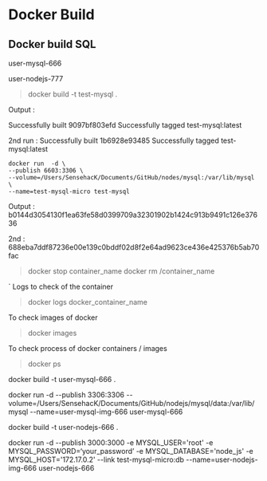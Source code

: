 # Docker Build

## Docker build SQL

user-mysql-666

user-nodejs-777

> docker build -t test-mysql .

Output :

Successfully built 9097bf803efd Successfully tagged test-mysql:latest

2nd run : Successfully built 1b6928e93485 Successfully tagged test-mysql:latest

```text
docker run  -d \
--publish 6603:3306 \
--volume=/Users/SensehacK/Documents/GitHub/nodes/mysql:/var/lib/mysql \
--name=test-mysql-micro test-mysql
```

Output : b0144d3054130f1ea63fe58d0399709a32301902b1424c913b9491c126e37636

2nd : 688eba7ddf87236e00e139c0bddf02d8f2e64ad9623ce436e425376b5ab70fac

> docker stop container\_name docker rm /container\_name

\` Logs to check of the container

> docker logs docker\_container\_name

To check images of docker

> docker images

To check process of docker containers / images

> docker ps

docker build -t user-mysql-666 .

docker run -d  --publish 3306:3306  --volume=/Users/SensehacK/Documents/GitHub/nodejs/mysql/data:/var/lib/mysql  --name=user-mysql-img-666 user-mysql-666

docker build -t user-nodejs-666 .

docker run -d  --publish 3000:3000  -e MYSQL\_USER='root'  -e MYSQL\_PASSWORD=‘your\_password’  -e MYSQL\_DATABASE='node\_js'  -e MYSQL\_HOST='172.17.0.2'  --link test-mysql-micro:db  --name=user-nodejs-img-666 user-nodejs-666

